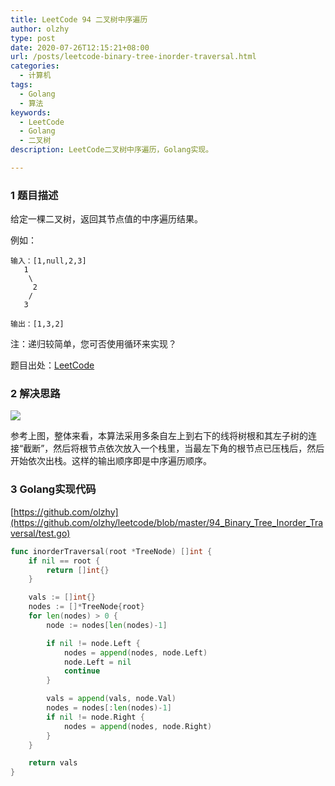 ```yaml
---
title: LeetCode 94 二叉树中序遍历
author: olzhy
type: post
date: 2020-07-26T12:15:21+08:00
url: /posts/leetcode-binary-tree-inorder-traversal.html
categories:
  - 计算机
tags:
  - Golang
  - 算法
keywords:
  - LeetCode
  - Golang
  - 二叉树
description: LeetCode二叉树中序遍历，Golang实现。

---
```

### 1 题目描述
  
给定一棵二叉树，返回其节点值的中序遍历结果。

例如：
  
```
输入：[1,null,2,3]
   1
    \
     2
    /
   3

输出：[1,3,2]
```

注：递归较简单，您可否使用循环来实现？

题目出处：[LeetCode](https://leetcode.com/problems/binary-tree-inorder-traversal/)

### 2 解决思路

![](https://yanleilei.com/static/images/uploads/2020/07/leetcode-binary-tree-inorder-traversal.png#center)

参考上图，整体来看，本算法采用多条自左上到右下的线将树根和其左子树的连接“截断”，然后将根节点依次放入一个栈里，当最左下角的根节点已压栈后，然后开始依次出栈。这样的输出顺序即是中序遍历顺序。

### 3 Golang实现代码

[https://github.com/olzhy](https://github.com/olzhy/leetcode/blob/master/94_Binary_Tree_Inorder_Traversal/test.go)

```go
func inorderTraversal(root *TreeNode) []int {
	if nil == root {
		return []int{}
	}

	vals := []int{}
	nodes := []*TreeNode{root}
	for len(nodes) > 0 {
		node := nodes[len(nodes)-1]

		if nil != node.Left {
			nodes = append(nodes, node.Left)
			node.Left = nil
			continue
		}

		vals = append(vals, node.Val)
		nodes = nodes[:len(nodes)-1]
		if nil != node.Right {
			nodes = append(nodes, node.Right)
		}
	}

	return vals
}
```